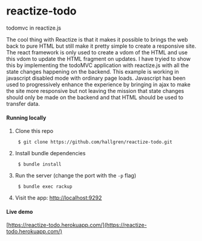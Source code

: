 reactize-todo
=============

todomvc in reactize.js

The cool thing with Reactize is that it makes it possible to brings the web back to pure HTML but still make it pretty simple to create a responsive site. The react framework is only used to create a vdom of the HTML and use this vdom to update the HTML fragment on updates.
I have tryied to show this by implementing the todoMVC application with reactize.js with all the state changes happening on the backend. This example is working in javascript disabled mode with ordinary page loads. Javascript has been used to progressively enhance the experience by bringing in ajax to make the site more responsive but not leaving the mission that state changes should only be made on the backend and that HTML should be used to transfer data.



#### Running locally

1. Clone this repo

        $ git clone https://github.com/hallgren/reactize-todo.git

2. Install bundle dependencies

        $ bundle install

3. Run the server (change the port with the `-p` flag)

        $ bundle exec rackup

4. Visit the app: [http://localhost:9292](http://localhost:9292)


#### Live demo

[https://reactize-todo.herokuapp.com/](https://reactize-todo.herokuapp.com/)
